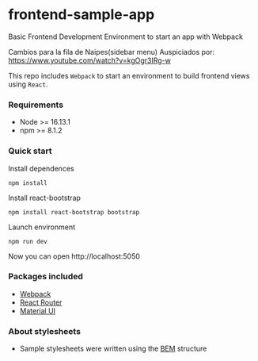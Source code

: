 # frontend-sample-app
Basic Frontend Development Environment to start an app with Webpack

Cambios para la fila de Naipes(sidebar menu) Auspiciados por: https://www.youtube.com/watch?v=kgOgr3IRg-w

This repo includes `Webpack` to start an environment to build frontend views using `React`.

### Requirements
- Node >= 16.13.1
- npm >= 8.1.2

### Quick start

Install dependences

```
npm install
```

Install react-bootstrap

```
npm install react-bootstrap bootstrap
```

Launch environment

```
npm run dev
```

Now you can open http://localhost:5050

### Packages included
- [Webpack](https://webpack.js.org/)
- [React Router](https://reactrouter.com/en/main)
- [Material UI](https://mui.com/material-ui/getting-started/usage/)

### About stylesheets
- Sample stylesheets were written using the [BEM](https://getbem.com/) structure
